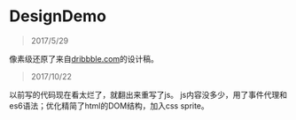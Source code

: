 # DesignDemo
> 2017/5/29

像素级还原了来自[dribbble.com](https://dribbble.com/)的设计稿。
> 2017/10/22

以前写的代码现在看太烂了，就翻出来重写了js。
js内容没多少，用了事件代理和es6语法；优化精简了html的DOM结构，加入css sprite。
